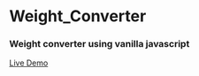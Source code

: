 # Weight_Converter

### Weight converter using vanilla javascript

[Live Demo](https://avega91.github.io/Weight_Converter/)
